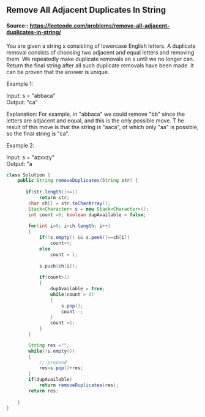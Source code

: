 ## Remove All Adjacent Duplicates In String 

#### Source:: https://leetcode.com/problems/remove-all-adjacent-duplicates-in-string/

You are given a string s consisting of lowercase English letters. A duplicate removal consists of choosing two adjacent 
and equal letters and removing them.
We repeatedly make duplicate removals on s until we no longer can.
Return the final string after all such duplicate removals have been made. It can be proven that the answer is unique.

 

Example 1:

Input: s = "abbaca"  
Output: "ca"

Explanation: 
For example, in "abbaca" we could remove "bb" since the letters are adjacent and equal, and this is the only possible move.  T
he result of this move is that the string is "aaca", of which only "aa" is possible, so the final string is "ca".

Example 2:

Input: s = "azxxzy"  
Output: "a


```java
class Solution {
    public String removeDuplicates(String str) {
        
       if(str.length()<=1)
            return str;
        char ch[] = str.toCharArray();
        Stack<Character> s = new Stack<Character>();
        int count =0; boolean dupAvailable = false;
        
        for(int i=0; i<ch.length; i++)
        {
            if(!s.empty() && s.peek()==ch[i])
                count++;
            else
                count = 1;
            
            s.push(ch[i]);
            
            if(count>1)
            {
                dupAvailable = true;
                while(count > 0)
                {
                    s.pop();
                    count--;
                }
                count =1;
            }
        }

        String res ="";
        while(!s.empty())
        {
            // prepend
            res=s.pop()+res;
        }
        if(dupAvailable)
            return removeDuplicates(res);
        return res;
        
    }
}
```
